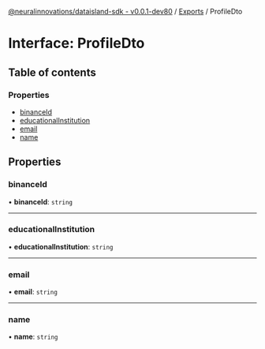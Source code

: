 [@neuralinnovations/dataisland-sdk - v0.0.1-dev80](../../README.md) / [Exports](../modules.md) / ProfileDto

# Interface: ProfileDto

## Table of contents

### Properties

- [binanceId](ProfileDto.md#binanceid)
- [educationalInstitution](ProfileDto.md#educationalinstitution)
- [email](ProfileDto.md#email)
- [name](ProfileDto.md#name)

## Properties

### binanceId

• **binanceId**: `string`

___

### educationalInstitution

• **educationalInstitution**: `string`

___

### email

• **email**: `string`

___

### name

• **name**: `string`
